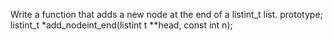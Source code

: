 Write a function that adds a new node at the end of a listint_t list. prototype; listint_t *add_nodeint_end(listint t **head, const int n);
